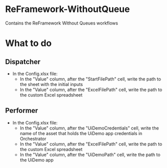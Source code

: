 # ReFramework-WithoutQueue
Contains the ReFramework Without Queues workflows

# What to do
## Dispatcher
  - In the Config.xlsx file:
    - In the "Value" column, after the "StartFilePath" cell, write the path to the sheet with the initial inputs
    - In the "Value" column, after the "ExcelFilePath" cell, write the path to the custom Excel spreadsheet
 
## Performer
  - In the Config.xlsx file:
    - In the "Value" column, after the "UiDemoCredentials" cell, write the name of the asset that holds the UiDemo app credentials in Orchestrator
    - In the "Value" column, after the "ExcelFilePath" cell, write the path to the custom Excel spreadsheet
    - In the "Value" column, after the "UiDemoPath" cell, write the path to the UiDemo app
